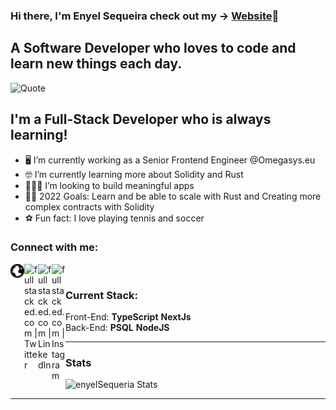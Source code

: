 ### Hi there, I'm Enyel Sequeira check out my -> [Website]👋
## A Software Developer who loves to code and learn new things each day. 


 ![Quote](https://github-readme-quotes.herokuapp.com/quote?quoteCategory=programming&theme=dracula&animation=default&layout=zues&font=Redressed)


## I'm a Full-Stack Developer who is always learning!
- 🖥 I’m currently working as a Senior Frontend Engineer @Omegasys.eu
- 🤓 I’m currently learning more about Solidity and Rust 
- 👨🏻‍💻 I’m looking to build meaningful apps
- 🙌🏼 2022 Goals: Learn and be able to scale with Rust and Creating more complex contracts with Solidity
- ⚽️ Fun fact: I love playing tennis and soccer



### Connect with me:

[<img align="left" alt="fullstacked.com" width="22px" src="https://raw.githubusercontent.com/iconic/open-iconic/master/svg/globe.svg" />][website]
[<img align="left" alt="fullstacked.com | Twitter" width="22px" src="https://cdn.jsdelivr.net/npm/simple-icons@v3/icons/twitter.svg" />][twitter]
[<img align="left" alt="fullstacked.com | LinkedIn" width="22px" src="https://cdn.jsdelivr.net/npm/simple-icons@v3/icons/linkedin.svg" />][linkedin]
[<img align="left" alt="fullstacked.com | Instagram" width="22px" src="https://cdn.jsdelivr.net/npm/simple-icons@v3/icons/instagram.svg" />][instagram]

<br />

### Current Stack: 

Front-End: **TypeScript** **NextJs**
<br />
Back-End: **PSQL** **NodeJS**

---

### Stats

![enyelSequeria Stats](https://github-readme-stats.vercel.app/api?username=enyelsequeira&show_icons=true&theme=dracula)

---

[website]: https://enyelsequeira.com/
[twitter]: https://twitter.com/EnyelSequeira
[instagram]: https://www.instagram.com/e.s.codes/?hl=en
[linkedin]: https://www.linkedin.com/in/enyel-sequeira-333a60100/





